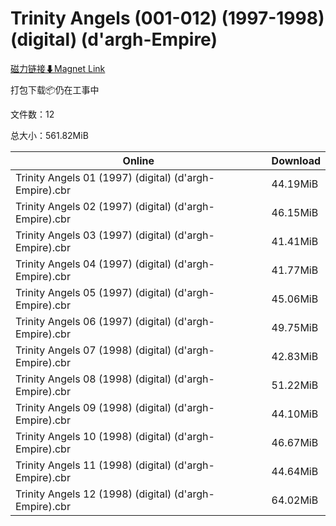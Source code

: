 # Trinity Angels (001-012) (1997-1998) (digital) (d'argh-Empire)

[磁力链接⬇Magnet Link](magnet:?xt=urn:btih:e3bb5554104cd8d958983ed746121a6373c0b56b&dn=Trinity%20Angels%20%28001-012%29%20%281997-1998%29%20%28digital%29%20%28d%27argh-Empire%29)

打包下载📦仍在工事中

文件数：12

总大小：561.82MiB

Online | Download
--- | ---
Trinity Angels 01 (1997) (digital) (d'argh-Empire).cbr | 44.19MiB
Trinity Angels 02 (1997) (digital) (d'argh-Empire).cbr | 46.15MiB
Trinity Angels 03 (1997) (digital) (d'argh-Empire).cbr | 41.41MiB
Trinity Angels 04 (1997) (digital) (d'argh-Empire).cbr | 41.77MiB
Trinity Angels 05 (1997) (digital) (d'argh-Empire).cbr | 45.06MiB
Trinity Angels 06 (1997) (digital) (d'argh-Empire).cbr | 49.75MiB
Trinity Angels 07 (1998) (digital) (d'argh-Empire).cbr | 42.83MiB
Trinity Angels 08 (1998) (digital) (d'argh-Empire).cbr | 51.22MiB
Trinity Angels 09 (1998) (digital) (d'argh-Empire).cbr | 44.10MiB
Trinity Angels 10 (1998) (digital) (d'argh-Empire).cbr | 46.67MiB
Trinity Angels 11 (1998) (digital) (d'argh-Empire).cbr | 44.64MiB
Trinity Angels 12 (1998) (digital) (d'argh-Empire).cbr | 64.02MiB